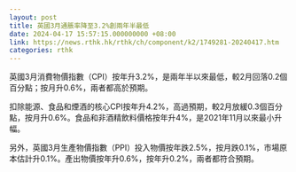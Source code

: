 ```yaml
---
layout: post
title: 英國3月通脹率降至3.2%創兩年半最低
date: 2024-04-17 15:57:15.000000000 +08:00
link: https://news.rthk.hk/rthk/ch/component/k2/1749281-20240417.htm
categories: rthk
---
```


英國3月消費物價指數（CPI）按年升3.2%，是兩年半以來最低，較2月回落0.2個百分點；按月升0.6%，兩者都高於預期。

扣除能源、食品和煙酒的核心CPI按年升4.2%，高過預期，較2月放緩0.3個百分點，按月升0.6%。食品和非酒精飲料價格按年升4%，是2021年11月以來最小升幅。

另外，英國3月生產物價指數（PPI）投入物價按年跌2.5%，按月跌0.1%，市場原本估計升0.1%。產出物價按年升0.6%，按年升0.2%，兩者都符合預期。
